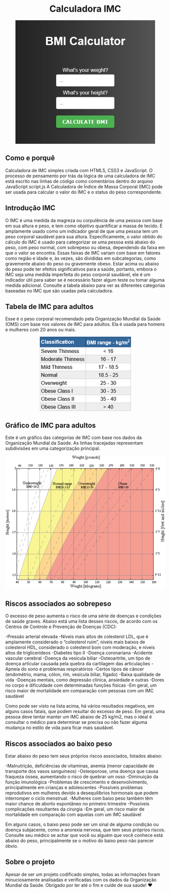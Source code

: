 <div align="center">
    <h1> Calculadora IMC </h1>
</div>

<p align="center">
  <img src="..\assets\BMI.png" alt="BMI Calculator">
</p>

## Como e porquê

Calculadora de IMC simples criada com HTML5, CSS3 e JavaScript.
O processo de pensamento por trás da lógica de uma calculadora de IMC está escrito nas linhas de código como comentários dentro do arquivo JavaScript script.js
A Calculadora de Índice de Massa Corporal (IMC) pode ser usada para calcular o valor do IMC e o status do peso correspondente.

## Introdução IMC

O IMC é uma medida da magreza ou corpulência de uma pessoa com base em sua altura e peso, e tem como objetivo quantificar a massa de tecido. É amplamente usado como um indicador geral de que uma pessoa tem um peso corporal saudável para sua altura. Especificamente, o valor obtido do cálculo do IMC é usado para categorizar se uma pessoa está abaixo do peso, com peso normal, com sobrepeso ou obesa, dependendo da faixa em que o valor se encontra. Essas faixas de IMC variam com base em fatores como região e idade e, às vezes, são divididas em subcategorias, como gravemente abaixo do peso ou gravemente obeso. Estar acima ou abaixo do peso pode ter efeitos significativos para a saúde, portanto, embora o IMC seja uma medida imperfeita do peso corporal saudável, ele é um indicador útil para saber se é necessário fazer algum teste ou tomar alguma medida adicional. Consulte a tabela abaixo para ver as diferentes categorias baseadas no IMC que são usadas pela calculadora.

## Tabela de IMC para adultos

Esse é o peso corporal recomendado pela Organização Mundial da Saúde (OMS) com base nos valores de IMC para adultos. Ela é usada para homens e mulheres com 20 anos ou mais.

<p align="center">
  <img src="assets\BMItable.png" alt="BMI Table">
</p>

## Gráfico de IMC para adultos

Este é um gráfico das categorias de IMC com base nos dados da Organização Mundial da Saúde. As linhas tracejadas representam subdivisões em uma categorização principal.

<p align="center">
  <img src="assets\BMIchart.png" alt="BMI Table">
</p>

## Riscos associados ao sobrepeso

O excesso de peso aumenta o risco de uma série de doenças e condições de saúde graves. Abaixo está uma lista desses riscos, de acordo com os Centros de Controle e Prevenção de Doenças (CDC):

-Pressão arterial elevada
-Níveis mais altos de colesterol LDL, que é amplamente considerado o “colesterol ruim”, níveis mais baixos de colesterol HDL, considerado o colesterol bom com moderação, e níveis altos de triglicerídeos
-Diabetes tipo II
-Doença coronariana
-Acidente vascular cerebral
-Doença da vesícula biliar
-Osteoartrite, um tipo de doença articular causada pela quebra da cartilagem das articulações
-Apneia do sono e problemas respiratórios
-Certos tipos de câncer (endométrio, mama, cólon, rim, vesícula biliar, fígado)
-Baixa qualidade de vida
-Doenças mentais, como depressão clínica, ansiedade e outras
-Dores no corpo e dificuldade com determinadas funções físicas
-Em geral, um risco maior de mortalidade em comparação com pessoas com um IMC saudável

Como pode ser visto na lista acima, há vários resultados negativos, em alguns casos fatais, que podem resultar do excesso de peso. Em geral, uma pessoa deve tentar manter um IMC abaixo de 25 kg/m2, mas o ideal é consultar o médico para determinar se precisa ou não fazer alguma mudança no estilo de vida para ficar mais saudável.

## Riscos associados ao baixo peso

Estar abaixo do peso tem seus próprios riscos associados, listados abaixo:

-Malnutrição, deficiências de vitaminas, anemia (menor capacidade de transporte dos vasos sanguíneos)
-Osteoporose, uma doença que causa fraqueza óssea, aumentando o risco de quebrar um osso
-Diminuição da função imunológica
-Problemas de crescimento e desenvolvimento, principalmente em crianças e adolescentes
-Possíveis problemas reprodutivos em mulheres devido a desequilíbrios hormonais que podem interromper o ciclo menstrual. -Mulheres com baixo peso também têm maior chance de aborto espontâneo no primeiro trimestre
-Possíveis complicações resultantes da cirurgia
-Em geral, um risco maior de mortalidade em comparação com aquelas com um IMC saudável

Em alguns casos, o baixo peso pode ser um sinal de alguma condição ou doença subjacente, como a anorexia nervosa, que tem seus próprios riscos. Consulte seu médico se achar que você ou alguém que você conhece está abaixo do peso, principalmente se o motivo do baixo peso não parecer óbvio.

## Sobre o projeto

Apesar de ser um projeto codificado simples, todas as informações foram minuciosamente analisadas e verificadas com os dados da Organização Mundial da Saúde. Obrigado por ler até o fim e cuide de sua saúde! :heart:
